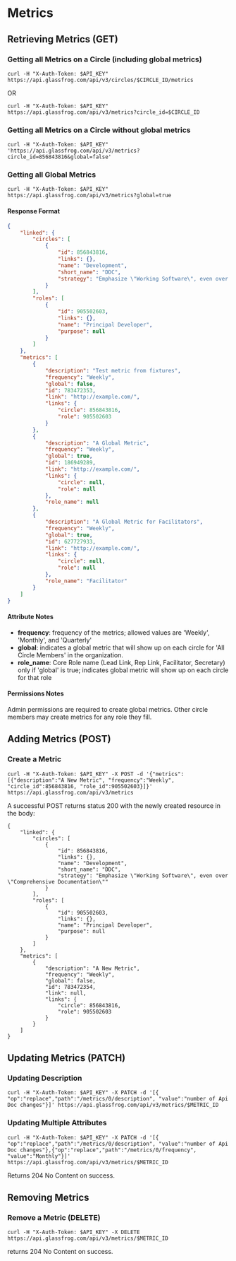 Metrics
==========

Retrieving Metrics (GET)
--------------------------

### Getting all Metrics on a Circle (including global metrics)

`curl -H "X-Auth-Token: $API_KEY" https://api.glassfrog.com/api/v3/circles/$CIRCLE_ID/metrics`

OR

`curl -H "X-Auth-Token: $API_KEY" https://api.glassfrog.com/api/v3/metrics?circle_id=$CIRCLE_ID`


### Getting all Metrics on a Circle without global metrics

`curl -H "X-Auth-Token: $API_KEY" 'https://api.glassfrog.com/api/v3/metrics?circle_id=856843816&global=false'`

### Getting all Global Metrics

`curl -H "X-Auth-Token: $API_KEY" https://api.glassfrog.com/api/v3/metrics?global=true`


#### Response Format

```json
{
    "linked": {
        "circles": [
            {
                "id": 856843816,
                "links": {},
                "name": "Development",
                "short_name": "DDC",
                "strategy": "Emphasize \"Working Software\", even over \"Comprehensive Documentation\""
            }
        ],
        "roles": [
            {
                "id": 905502603,
                "links": {},
                "name": "Principal Developer",
                "purpose": null
            }
        ]
    },
    "metrics": [
        {
            "description": "Test metric from fixtures",
            "frequency": "Weekly",
            "global": false,
            "id": 783472353,
            "link": "http://example.com/",
            "links": {
                "circle": 856843816,
                "role": 905502603
            }
        },
        {
            "description": "A Global Metric",
            "frequency": "Weekly",
            "global": true,
            "id": 186949289,
            "link": "http://example.com/",
            "links": {
                "circle": null,
                "role": null
            },
            "role_name": null
        },
        {
            "description": "A Global Metric for Facilitators",
            "frequency": "Weekly",
            "global": true,
            "id": 627727933,
            "link": "http://example.com/",
            "links": {
                "circle": null,
                "role": null
            },
            "role_name": "Facilitator"
        }
    ]
}
```

#### Attribute Notes

* **frequency**: frequency of the metrics; allowed values are 'Weekly', 'Monthly', and 'Quarterly'
* **global**: indicates a global metric that will show up on each circle for 'All Circle Members' in the organization.
* **role_name**: Core Role name (Lead Link, Rep Link, Facilitator, Secretary) only if 'global' is true; indicates global metric will show up on each circle for that role

#### Permissions Notes

Admin permissions are required to create global metrics.
Other circle members may create metrics for any role they fill.


Adding Metrics (POST)
-------------------------------

### Create a Metric

`curl -H "X-Auth-Token: $API_KEY" -X POST -d '{"metrics":[{"description":"A New Metric", "frequency":"Weekly", "circle_id":856843816, "role_id":905502603}]}' https://api.glassfrog.com/api/v3/metrics`

A successful POST returns status 200 with the newly created resource in the body:

```
{
    "linked": {
        "circles": [
            {
                "id": 856843816,
                "links": {},
                "name": "Development",
                "short_name": "DDC",
                "strategy": "Emphasize \"Working Software\", even over \"Comprehensive Documentation\""
            }
        ],
        "roles": [
            {
                "id": 905502603,
                "links": {},
                "name": "Principal Developer",
                "purpose": null
            }
        ]
    },
    "metrics": [
        {
            "description": "A New Metric",
            "frequency": "Weekly",
            "global": false,
            "id": 783472354,
            "link": null,
            "links": {
                "circle": 856843816,
                "role": 905502603
            }
        }
    ]
}
```


Updating Metrics (PATCH)
-------------------------------

### Updating Description

`curl -H "X-Auth-Token: $API_KEY" -X PATCH -d '[{ "op":"replace","path":"/metrics/0/description", "value":"number of Api Doc changes"}]' https://api.glassfrog.com/api/v3/metrics/$METRIC_ID`

### Updating Multiple Attributes

`curl -H "X-Auth-Token: $API_KEY" -X PATCH -d '[{ "op":"replace","path":"/metrics/0/description", "value":"number of Api Doc changes"},{"op":"replace","path":"/metrics/0/frequency", "value":"Monthly"}]' https://api.glassfrog.com/api/v3/metrics/$METRIC_ID`

Returns 204 No Content on success.


Removing Metrics
-------------------------------

### Remove a Metric (DELETE)

`curl -H "X-Auth-Token: $API_KEY" -X DELETE https://api.glassfrog.com/api/v3/metrics/$METRIC_ID`

returns 204 No Content on success.
